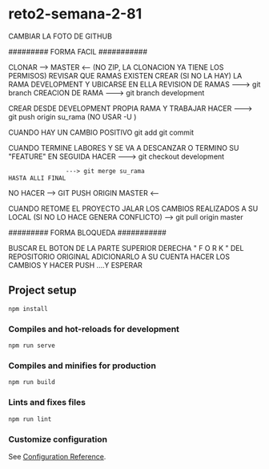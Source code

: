 # reto2-semana-2-81

CAMBIAR LA FOTO DE  GITHUB  

#########       FORMA FACIL      ###########

CLONAR   -->  MASTER  <--  (NO ZIP, LA CLONACION YA TIENE LOS PERMISOS)
REVISAR QUE RAMAS EXISTEN
CREAR (SI NO LA HAY) LA RAMA  DEVELOPMENT Y UBICARSE EN ELLA
REVISION DE RAMAS   ---> git branch
CREACION DE RAMA    ---> git branch development

CREAR DESDE DEVELOPMENT PROPIA RAMA Y TRABAJAR
           HACER    ---> git push origin su_rama    (NO USAR -U  )

CUANDO HAY UN CAMBIO POSITIVO    git add      git commit

CUANDO TERMINE  LABORES Y SE VA A DESCANZAR O TERMINO SU "FEATURE"
EN SEGUIDA HACER    ---> git checkout development

                    ---> git merge su_rama
    HASTA ALLI FINAL

NO HACER  -->  GIT PUSH ORIGIN MASTER <--


CUANDO RETOME EL PROYECTO
JALAR LOS CAMBIOS REALIZADOS A SU LOCAL (SI NO LO HACE GENERA CONFLICTO)
--> git pull origin master


#########       FORMA BLOQUEDA      ###########

BUSCAR EL BOTON DE LA PARTE SUPERIOR DERECHA   " F O R K "    DEL REPOSITORIO ORIGINAL
ADICIONARLO A SU CUENTA
HACER LOS CAMBIOS Y HACER PUSH   ....Y ESPERAR


## Project setup
```
npm install
```

### Compiles and hot-reloads for development
```
npm run serve
```

### Compiles and minifies for production
```
npm run build
```

### Lints and fixes files
```
npm run lint
```

### Customize configuration
See [Configuration Reference](https://cli.vuejs.org/config/).
